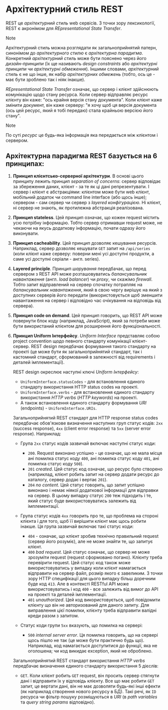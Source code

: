 # Архітектурний стиль REST

REST це _архітектурний стиль_ web сервісів. З точки зору лексикології, REST є акронімом для _REpresentational State Transfer_.

> [!NOTE]
> Архітектурний стиль можна розглядати як загальноприйнятий патерн, синонімом до _архітектурного стилю_ є _архітектурна парадигма_. Конкретний _архітектурний стиль_ може бути пояснено через його _дизайн-принципи_ (їх ще називають _design constraints_ або _архітектурні принципи_ чи _архітектурні обмеження_). Іншими словами, _архітектурний стиль_ є не що інше, як набір _архітектурних обмежень_ (тобто, ось це - має бути зроблено так і ніяк інакше).

_REpresentational State Transfer_ означає, що сервер і клієнт здійснюють комунікацію щодо стану ресурса. Коли сервер відправляє ресурс клієнту він каже: "ось крайня версія стану документа". Коли клієнт каже змінити документ, він каже серверу: "я хочу щоб ця версія документа (ось цей ресурс, який я тобі передаю) стала крайньою версією його стану".

> [!NOTE]
> По суті _ресурс_ це будь-яка інформація яка передається між клієнтом і сервером.

## Архітектурна парадигма REST базується на 6 принципах:

1. **Принцип клієнтсько-серверної архітектури**. В основі цього принципу лежить принцип _separation of concerns_: сервер відповідає за збереження даних, клієнт - за те як ці дані репрезентувати. І сервер і клієнт є абстракціями: клієнтом може бути web клієнт, мобільний додаток чи command line interface (або щось інше); сервером - сам сервер чи сервер з _layered конфігурацією_. Ні клієнт, ні сервер не знають, як протилежна абстракція реалізована.
1. **Принцип stateless**. Цей принцип означає, що кожен request містить усю потрібну інформацію. Тобто сервер отримавши request може, не чекаючи на якусь додаткову інформацію, почати одразу його виконувати.
1. **Принцип cacheability**. Цей принцип дозволяє кешування ресурсів. Наприклад, сервер дозволяє кешувати `GET` запит на `/api/series` (коли клієнт каже серверу: поверни мені усі доступні продукти, а саме усі доступні серіали - англ. series).
1. **Layered principle**. Принцип _шарування_ передбачає, що перед сервером з REST API може розташовуватись _балансувальник навантаження_ (англ. _load balancer_) чи _proxy_, чи скажімо _firewall_. Тобто запит відправлений на сервер спочатку потрапляє на _балансувальник навантаження_, який в свою чергу вирішує на який з доступних серверів його передати (використовується щоб зменшити навантаження на сервер і відповідно час очікування на відповідь від сервера).
1. **Принцип code on demand**. Цей принцип говорить, що REST API може повернути блок коду (наприклад, JavaScript), який за потреби може бути використаний клієнтом для розширення його функціональності.
1. **Принцип Uniform Інтерфейсу**. _Uniform Interface_ представляє собою project convention щодо певного стандарту комунікації клієнт-сервер. REST design передбачає формування такого стандарту на проекті (це може бути як загальноприйнятий стандарт, так і кастомний стандарт, сформований в залежності від requirements і деталей імплементації).

   REST design окреслює наступні ключі _Uniform Інтерфейсу_:

   - `UniformInterface.statusCodes` - для встановлення єдиного стандарту використання HTTP status codes на проекті.
   - `UniformInterface.verbs` - для встановлення єдиного стандарту використання _HTTP verbs_ (_HTTP keywords_) на проекті.
   - А також встановлення єдиного стандарту формування _URI_ (endpoints) - `UniformInterface.URIs`.

   Загальноприйнятий REST стандарт для HTTP response status codes передбачає обов'язкове визначення наступних груп статус кодів: `2xx` (success response), `4xx` (client error response) та `5xx` (server error response). Наприклад:

   - Група `2xx` статус кодів зазвичай включає наступні статус коди:

     - `200`. Request виконано успішно - це означає, що не мала місця ані помилка статус коду `400`, ані помилка статус коду `401`, ані помилка статус коду `500`).
     - `201` _created_. Цей статус код означає, що ресурс було створено (наприклад, клієнт робить запит на сервер додати ресурс до каталогу, сервер додає і вертає `201`).
     - `204` _no content_. Цей статус говорить, що запит успішно виконано і немає ніякої додаткової інформації для відправки на сервер. В цьому випадку статус `200` теж підходить і те, який статус буде використовуватись залежить від імплементації.

   - Група статус кодів `4xx` говорить про те, що проблема на стороні клієнта і для того, щоб її вирішити клієнт має щось робити інакше. Ця група зазвичай включає такі статус коди:

     - `404` - означає, що клієнт зробив технічно правильний request (сервер його розуміє), але не може знайти те, що запитує клієнт.
     - `400` _bad request_. Цей статус означає, що сервер не може зрозуміти request (request сформовано погано). Клієнту треба перевірити request. Цей статус код також може використовуватись у випадку коли клієнт намагається відправити на сервер файл, розмір якого є завеликим. З точки зору HTTP специфікації для цього випадку більш доречним буде код `413`. Але в контексті RESTful API може використовуватись і код `400` - все залежить від вимог до API на проекті та деталей імплементації.
     - `401` _unauthorized_. Цей код використовується, щоб повідомити клієнту що він не авторизований для даного запиту. Для виправлення цієї помилки, клієнту треба відправити валідні креди разом з запитом.

   - Статус коди групи `5xx` вказують, що помилка на сервері:

     - `500` _internal server error_. Ця помилка говорить, що на сервері щось пішло не так (це може бути практично будь що). Наприклад, код намагається доступитися до функції, яка не оголошена; чи код викидає exception, який не оброблено.

   Загальноприйнятий REST стандарт використання _HTTP verbs_ передбачає визначення єдиного стандарту використання 5 дієслів:

   - `GET`. Коли клієнт робить `GET` request, він просить сервер стягнути дані і відправити їх у відповідь клієнту. Все що має робити `GET` запит, це вертати дані, він не має дозволяти будь-які інші ефекти (як наприклад створення нового ресурсу в БД). Такі речі, як `ID` ресурса чи фільтр пошуку розміщуються в _URI_ (в _path variables_ та _query string params_ відповідно).
